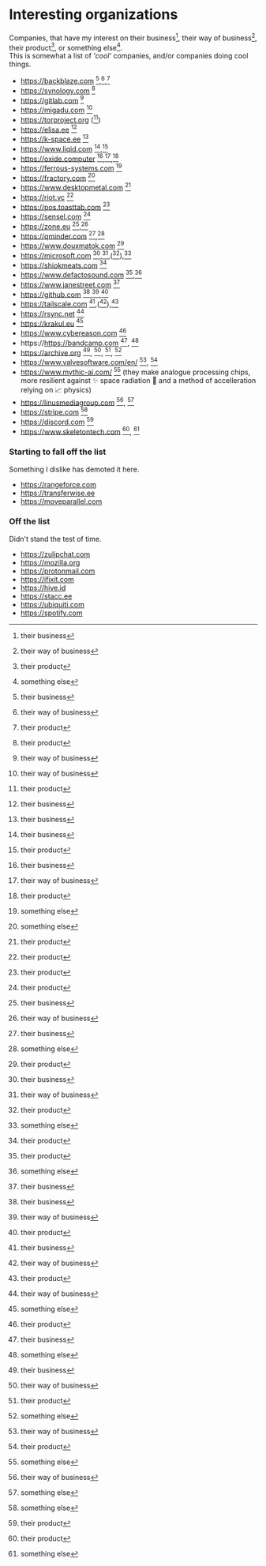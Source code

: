  # Interesting organizations
Companies, that have my interest on their business[^biz], their way of business[^way], their product[^prod], or something else[^etc].  
This is somewhat a list of _'cool'_ companies, and/or companies doing cool things.
 
 - https://backblaze.com [^biz],[^way],[^prod]
 - https://synology.com [^prod]
 - https://gitlab.com [^way]
 - https://migadu.com [^way]
 - https://torproject.org ([^prod])
 - https://elisa.ee [^biz]
 - https://k-space.ee [^biz]
 - https://www.liqid.com [^biz],[^prod]
 - https://oxide.computer [^biz],[^way],[^prod]
 - https://ferrous-systems.com [^etc]
 - https://fractory.com [^etc]
 - https://www.desktopmetal.com [^prod]
 - https://riot.vc [^prod]
 - https://pos.toasttab.com [^prod] 
 - https://sensel.com [^prod]
 - https://zone.eu [^biz],[^way]
 - https://qminder.com [^biz],[^etc]
 - https://www.douxmatok.com [^prod]
 - https://microsoft.com [^biz],[^way],([^prod]),[^etc]
 - https://shiokmeats.com [^prod]
 - https://www.defactosound.com [^prod],[^etc]
 - https://www.janestreet.com [^biz]
 - https://github.com [^biz],[^way],[^prod]
 - https://tailscale.com [^biz],([^way]),[^prod]
 - https://rsync.net [^way]
 - https://krakul.eu [^etc]
 - https://www.cybereason.com [^prod]
 - https://https://bandcamp.com [^biz], [^etc]
 - https://archive.org [^biz], [^way], [^prod], [^etc]
 - https://www.valvesoftware.com/en/ [^way], [^prod]
 - https://www.mythic-ai.com/ [^etc] (they make analogue processing chips, more resilient against ✨ space radiation 🌌 and a method of accelleration relying on 📈 physics)
 - https://linusmediagroup.com [^way], [^etc]
 - https://stripe.com [^etc]
 - https://discord.com [^prod]
 - https://www.skeletontech.com [^prod], [^etc]

### Starting to fall off the list
Something I dislike has demoted it here.

 - https://rangeforce.com
 - https://transferwise.ee
 - https://moveparallel.com

### Off the list
Didn't stand the test of time.

 - https://zulipchat.com
 - https://mozilla.org
 - https://protonmail.com
 - https://ifixit.com
 - https://hive.id
 - https://stacc.ee
 - https://ubiquiti.com
 - https://spotify.com


[^biz]: their business
[^way]: their way of business
[^prod]: their product
[^etc]: something else
